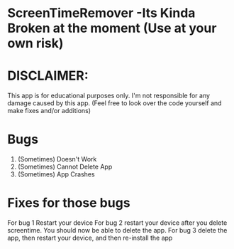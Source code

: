 # ScreenTimeRemover -Its Kinda Broken at the moment (Use at your own risk)

# DISCLAIMER:

This app is for educational purposes only. 
I'm not responsible for any damage caused by this app. 
(Feel free to look over the code yourself and make fixes and/or additions)

# Bugs
1. (Sometimes) Doesn't Work
2. (Sometimes) Cannot Delete App
3. (Sometimes) App Crashes

# Fixes for those bugs
For bug 1 Restart your device
For bug 2 restart your device after you delete screentime. You should now be able to delete the app.
For bug 3 delete the app, then restart your device, and then re-install the app
